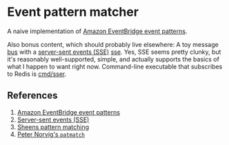 # Event pattern matcher

A naive implementation of [Amazon EventBridge event
   patterns](https://docs.aws.amazon.com/eventbridge/latest/userguide/eb-event-patterns.html).
   
Also bonus content, which should probably live elsewhere: A toy
message [bus](bus) with a [server-sent events
(SSE)](https://developer.mozilla.org/en-US/docs/Web/API/Server-sent_events)
[sse](API).  Yes, SSE seems pretty clunky, but it's reasonably
well-supported, simple, and actually supports the basics of what I
happen to want right now.  Command-line executable that subscribes to
Redis is [cmd/sser](here).

## References

1. [Amazon EventBridge event
   patterns](https://docs.aws.amazon.com/eventbridge/latest/userguide/eb-event-patterns.html)
1. [Server-sent events (SSE)](https://developer.mozilla.org/en-US/docs/Web/API/Server-sent_events)
1. [Sheens pattern matching](https://github.com/Comcast/sheens#pattern-matching)
1. [Peter Norvig's `patmatch`](https://github.com/norvig/paip-lisp/blob/main/lisp/patmatch.lisp)
